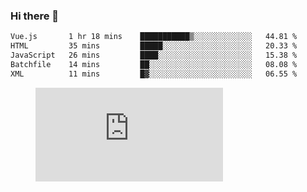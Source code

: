 ### Hi there 👋

<!--START_SECTION:waka-->

```txt
Vue.js       1 hr 18 mins    ███████████▒░░░░░░░░░░░░░   44.81 %
HTML         35 mins         █████░░░░░░░░░░░░░░░░░░░░   20.33 %
JavaScript   26 mins         ████░░░░░░░░░░░░░░░░░░░░░   15.38 %
Batchfile    14 mins         ██░░░░░░░░░░░░░░░░░░░░░░░   08.08 %
XML          11 mins         █▓░░░░░░░░░░░░░░░░░░░░░░░   06.55 %
```

<!--END_SECTION:waka-->

<figure><embed src="https://wakatime.com/share/@018c1236-80d1-4209-b291-9f1e9534668f/bb944d0f-92e3-48f1-94a5-d3c1d0ffe8d4.svg"></embed></figure>

<!--
**kraibse/kraibse** is a ✨ _special_ ✨ repository because its `README.md` (this file) appears on your GitHub profile.

Here are some ideas to get you started:

- 🔭 I’m currently working on ...
- 🌱 I’m currently learning ...
- 👯 I’m looking to collaborate on ...
- 🤔 I’m looking for help with ...
- 💬 Ask me about ...
- 📫 How to reach me: ...
- 😄 Pronouns: ...
- ⚡ Fun fact: ...
-->
